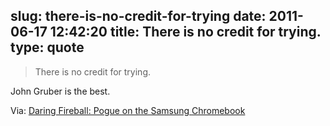 slug: there-is-no-credit-for-trying
date: 2011-06-17 12:42:20
title: There is no credit for trying.
type: quote
---

> There is no credit for trying.

John Gruber is the best.

 Via: [Daring Fireball: Pogue on the Samsung Chromebook](http://daringfireball.net/linked/2011/06/16/pogue-chromebook)
